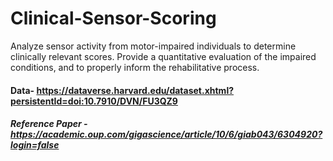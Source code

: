 # Clinical-Sensor-Scoring

Analyze sensor activity from motor-impaired individuals to determine clinically relevant scores. Provide a quantitative evaluation of the impaired conditions, and to properly inform the rehabilitative process. 

#### Data- https://dataverse.harvard.edu/dataset.xhtml?persistentId=doi:10.7910/DVN/FU3QZ9
##### Reference Paper - https://academic.oup.com/gigascience/article/10/6/giab043/6304920?login=false
